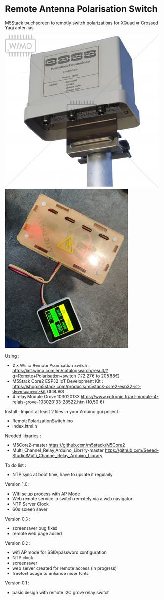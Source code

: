 # Remote Antenna Polarisation Switch

M5Stack touchscreen to remotly switch polarizations for XQuad or Crossed Yagi antennas.

![](https://raw.githubusercontent.com/fg8oj/RemotePolarisationSwitch/main/wimo-polarization-switch.jpg)
![](https://raw.githubusercontent.com/fg8oj/RemotePolarisationSwitch/main/M5Stack_relaybox.jpg)

Using :
- 2 x Wimo Remote Polarisation switch : https://int.wimo.com/en/catalogsearch/result/?q=Remote+Polarisation+switch (172.27€ to 205.88€)
- M5Stack Core2 ESP32 IoT Development Kit : https://shop.m5stack.com/products/m5stack-core2-esp32-iot-development-kit ($46.90)
- 4 relay Module Grove 103020133 https://www.gotronic.fr/art-module-4-relais-grove-103020133-28522.htm (10,50 €)

Install : 
Import at least 2 files in your Arduino gui project : 
- RemotePolarizationSwitch.ino
- index.html.h

Needed libraries : 
- M5Core2-master  https://github.com/m5stack/M5Core2
- Multi_Channel_Relay_Arduino_Library-master  https://github.com/Seeed-Studio/Multi_Channel_Relay_Arduino_Library

To do list : 
- NTP sync at boot time, have to update it regularly

Version 1.0 :
- Wifi setup process with AP Mode
- Web remote service to switch remotely via a web navigator
- NTP Server Clock
- 60s screen saver

Version 0.3 :
- screensaver bug fixed
- remote web page added

Version 0.2 :
- wifi AP mode for SSID/password configuration
- NTP clock
- screensaver 
- web server created for remote access (in progress)
- freefont usage to enhance nicer fonts

Version 0.1 :
- basic design with remote I2C grove relay switch

